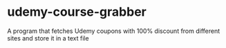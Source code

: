 # udemy-course-grabber
A program that fetches Udemy coupons with 100% discount from different sites and store it in a text file
